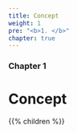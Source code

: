 ```yaml
---
title: Concept
weight: 1
pre: "<b>1. </b>"
chapter: true
---
```


### Chapter 1

# Concept
{{% children  %}}
